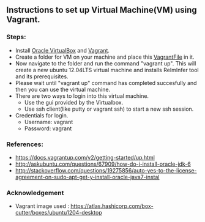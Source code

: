 ## Instructions to set up Virtual Machine(VM) using Vagrant.

### Steps:
* Install [Oracle VirtualBox](https://www.virtualbox.org/) and [Vagrant](http://www.vagrantup.com/).
* Create a folder for VM on your machine and place this [VagrantFile](https://github.com/SoftwareEngineeringToolDemos/FSE-2012-ReImInfer/blob/master/build-vm/Vagrantfile) in it.
* Now navigate to the folder and run the command "vagrant up". This will create a new ubuntu 12.04LTS virtual machine and installs ReImInfer tool and its prerequisites.
* Please wait until "vagrant up" command has completed succesfully and then you can use the virtual machine.
* There are two ways to login into this virtual machine.
  * Use the gui provided by the Virtualbox.
  * Use ssh client(like putty or vagrant ssh) to start a new ssh session.
* Credentials for login.
  * Username: vagrant
  * Password: vagrant

### References:

* https://docs.vagrantup.com/v2/getting-started/up.html
* http://askubuntu.com/questions/67909/how-do-i-install-oracle-jdk-6
* http://stackoverflow.com/questions/19275856/auto-yes-to-the-license-agreement-on-sudo-apt-get-y-install-oracle-java7-instal

### Acknowledgement

* Vagrant image used : https://atlas.hashicorp.com/box-cutter/boxes/ubuntu1204-desktop
